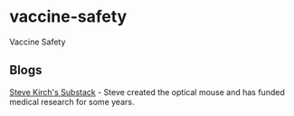 # vaccine-safety
Vaccine Safety

## Blogs
[Steve Kirch's Substack](https://stevekirsch.substack.com/) - Steve created the optical mouse and has funded medical research for some years.
